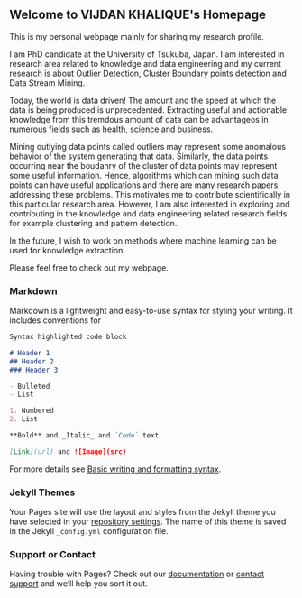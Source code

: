 ## Welcome to VIJDAN KHALIQUE's Homepage

This is my personal webpage mainly for sharing my research profile.

I am PhD candidate at the University of Tsukuba, Japan. I am interested in research area related to knowledge and data engineering and my current research is about Outlier Detection, Cluster Boundary points detection and Data Stream Mining. 

Today, the world is data driven! The amount and the speed at which the data is being produced is unprecedented. Extracting useful and actionable knowledge from this tremdous amount of data can be advantageos in numerous fields such as health, science and business. 

Mining outlying data points called outliers may represent some anomalous behavior of the system generating that data. Similarly, the data points occurring near the boudanry of the cluster of data points may represent some useful information. Hence, algorithms which can mining such data points can have useful applications and there are many research papers addressing these problems. This motivates me to contribute scientifically in this particular research area. However, I am also interested in exploring and contributing in the knowledge and data engineering related research fields for example clustering and pattern detection.

In the future, I wish to work on methods where machine learning can be used for knowledge extraction.

Please feel free to check out my webpage.

### Markdown

Markdown is a lightweight and easy-to-use syntax for styling your writing. It includes conventions for

```markdown
Syntax highlighted code block

# Header 1
## Header 2
### Header 3

- Bulleted
- List

1. Numbered
2. List

**Bold** and _Italic_ and `Code` text

[Link](url) and ![Image](src)
```

For more details see [Basic writing and formatting syntax](https://docs.github.com/en/github/writing-on-github/getting-started-with-writing-and-formatting-on-github/basic-writing-and-formatting-syntax).

### Jekyll Themes

Your Pages site will use the layout and styles from the Jekyll theme you have selected in your [repository settings](https://github.com/vijdanKQ/vkhalique.github.io/settings/pages). The name of this theme is saved in the Jekyll `_config.yml` configuration file.

### Support or Contact

Having trouble with Pages? Check out our [documentation](https://docs.github.com/categories/github-pages-basics/) or [contact support](https://support.github.com/contact) and we’ll help you sort it out.
